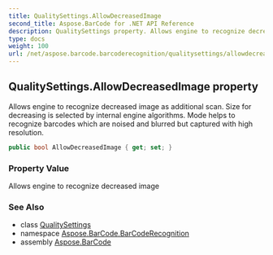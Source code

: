 ```yaml
---
title: QualitySettings.AllowDecreasedImage
second_title: Aspose.BarCode for .NET API Reference
description: QualitySettings property. Allows engine to recognize decreased image as additional scan. Size for decreasing is selected by internal engine algorithms. Mode helps to recognize barcodes which are noised and blurred but captured with high resolution
type: docs
weight: 100
url: /net/aspose.barcode.barcoderecognition/qualitysettings/allowdecreasedimage/
---
```

## QualitySettings.AllowDecreasedImage property

Allows engine to recognize decreased image as additional scan. Size for decreasing is selected by internal engine algorithms. Mode helps to recognize barcodes which are noised and blurred but captured with high resolution.

```csharp
public bool AllowDecreasedImage { get; set; }
```

### Property Value

Allows engine to recognize decreased image

### See Also

* class [QualitySettings](../)
* namespace [Aspose.BarCode.BarCodeRecognition](../../../aspose.barcode.barcoderecognition/)
* assembly [Aspose.BarCode](../../../)


